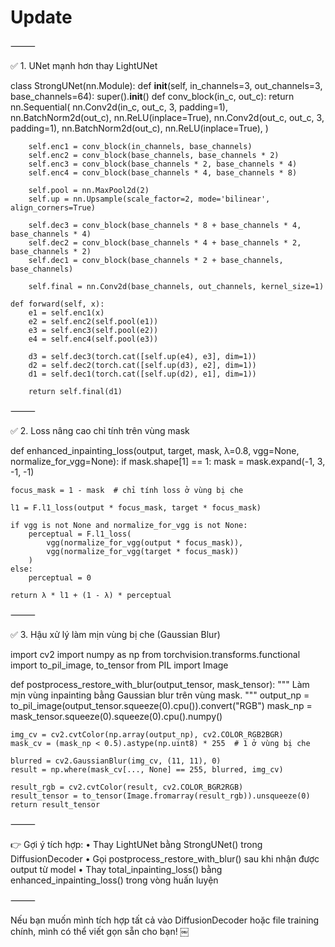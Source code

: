 # Update
⸻

✅ 1. UNet mạnh hơn thay LightUNet

class StrongUNet(nn.Module):
    def __init__(self, in_channels=3, out_channels=3, base_channels=64):
        super().__init__()
        def conv_block(in_c, out_c):
            return nn.Sequential(
                nn.Conv2d(in_c, out_c, 3, padding=1),
                nn.BatchNorm2d(out_c),
                nn.ReLU(inplace=True),
                nn.Conv2d(out_c, out_c, 3, padding=1),
                nn.BatchNorm2d(out_c),
                nn.ReLU(inplace=True),
            )

        self.enc1 = conv_block(in_channels, base_channels)
        self.enc2 = conv_block(base_channels, base_channels * 2)
        self.enc3 = conv_block(base_channels * 2, base_channels * 4)
        self.enc4 = conv_block(base_channels * 4, base_channels * 8)

        self.pool = nn.MaxPool2d(2)
        self.up = nn.Upsample(scale_factor=2, mode='bilinear', align_corners=True)

        self.dec3 = conv_block(base_channels * 8 + base_channels * 4, base_channels * 4)
        self.dec2 = conv_block(base_channels * 4 + base_channels * 2, base_channels * 2)
        self.dec1 = conv_block(base_channels * 2 + base_channels, base_channels)

        self.final = nn.Conv2d(base_channels, out_channels, kernel_size=1)

    def forward(self, x):
        e1 = self.enc1(x)
        e2 = self.enc2(self.pool(e1))
        e3 = self.enc3(self.pool(e2))
        e4 = self.enc4(self.pool(e3))

        d3 = self.dec3(torch.cat([self.up(e4), e3], dim=1))
        d2 = self.dec2(torch.cat([self.up(d3), e2], dim=1))
        d1 = self.dec1(torch.cat([self.up(d2), e1], dim=1))

        return self.final(d1)



⸻

✅ 2. Loss nâng cao chỉ tính trên vùng mask

def enhanced_inpainting_loss(output, target, mask, λ=0.8, vgg=None, normalize_for_vgg=None):
    if mask.shape[1] == 1:
        mask = mask.expand(-1, 3, -1, -1)

    focus_mask = 1 - mask  # chỉ tính loss ở vùng bị che

    l1 = F.l1_loss(output * focus_mask, target * focus_mask)

    if vgg is not None and normalize_for_vgg is not None:
        perceptual = F.l1_loss(
            vgg(normalize_for_vgg(output * focus_mask)),
            vgg(normalize_for_vgg(target * focus_mask))
        )
    else:
        perceptual = 0

    return λ * l1 + (1 - λ) * perceptual



⸻

✅ 3. Hậu xử lý làm mịn vùng bị che (Gaussian Blur)

import cv2
import numpy as np
from torchvision.transforms.functional import to_pil_image, to_tensor
from PIL import Image

def postprocess_restore_with_blur(output_tensor, mask_tensor):
    """
    Làm mịn vùng inpainting bằng Gaussian blur trên vùng mask.
    """
    output_np = to_pil_image(output_tensor.squeeze(0).cpu()).convert("RGB")
    mask_np = mask_tensor.squeeze(0).squeeze(0).cpu().numpy()

    img_cv = cv2.cvtColor(np.array(output_np), cv2.COLOR_RGB2BGR)
    mask_cv = (mask_np < 0.5).astype(np.uint8) * 255  # 1 ở vùng bị che

    blurred = cv2.GaussianBlur(img_cv, (11, 11), 0)
    result = np.where(mask_cv[..., None] == 255, blurred, img_cv)

    result_rgb = cv2.cvtColor(result, cv2.COLOR_BGR2RGB)
    result_tensor = to_tensor(Image.fromarray(result_rgb)).unsqueeze(0)
    return result_tensor



⸻

👉 Gợi ý tích hợp:
	•	Thay LightUNet bằng StrongUNet() trong DiffusionDecoder
	•	Gọi postprocess_restore_with_blur() sau khi nhận được output từ model
	•	Thay total_inpainting_loss() bằng enhanced_inpainting_loss() trong vòng huấn luyện

⸻

Nếu bạn muốn mình tích hợp tất cả vào DiffusionDecoder hoặc file training chính, mình có thể viết gọn sẵn cho bạn! ￼
